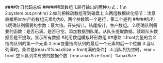 ####昨日代码总结
#####稀疏数组
    1.转行输出的两种方式：1:\n  2:system.out.println()
    2.如何把稀疏数组写到磁盘上
    3.两组数据转化细节：注意直接用int生产的数组元素均为0，两个参数第一个是行，第二个是列
#####队列
    1.明确队列需要的参数：最大值。开头指针。结尾指针。生产数组。
    2.明确队列需要的函数：是否已满。是否已空。添加数据到队尾。从队头提取数据。读取队头数据但是不提取。显示所有数据
#利用数组模拟环形数组
##思路
    1.front变量的含义指向队列的第一个元素
    2.rear变量指向队列的最后一个元素的后一个位置
    3.当队列满时。条件是(rear+1)%maxSize = front[满的条件】
    4.当队列为空时，rear = front 空
    5.队列中有效的数据个数（rear+maxSize-front）%maxSize
    